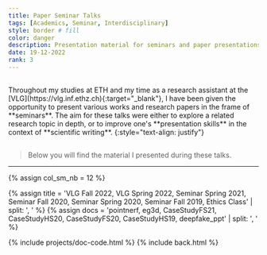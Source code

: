 ```yaml
---
title: Paper Seminar Talks
tags: [Academics, Seminar, Interdisciplinary]
style: border # fill
color: danger
description: Presentation material for seminars and paper presentations
date: 19-12-2022
rank: 3
---
```


<hr style='visibility:hidden'>
Throughout my studies at ETH and my time as a research assistant at the [VLG](https://vlg.inf.ethz.ch){:target="_blank"}, I have been given the opportunity to present various works and research papers in the frame of **seminars**. The aim for these talks were either to explore a related research topic in depth, or to improve one's **presentation skills** in the context of **scientific writing**.
{:style="text-align: justify"}
<hr style='visibility:hidden'>

> Below you will find the material I presented during these talks.

<hr style='height:{{site.height}}'>

{% assign col_sm_nb = 12 %}

{% assign title = 'VLG Fall 2022, VLG Spring 2022, Seminar Spring 2021, Seminar Fall 2020, Seminar Spring 2020, Seminar Fall 2019, Ethics Class' | split: ', ' %}
{% assign docs = 'pointnerf, eg3d, CaseStudyFS21, CaseStudyHS20, CaseStudyFS20, CaseStudyHS19, deepfake_ppt' | split: ', ' %}

{% include projects/doc-code.html %}
{% include back.html %}
